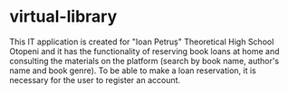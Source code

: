 # virtual-library
This IT application is created for "Ioan Petruș" Theoretical High School Otopeni and it has the functionality of reserving book loans at home and consulting the materials on the platform (search by book name, author's name and book genre).  To be able to make a loan reservation, it is necessary for the user to register an account.
